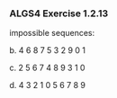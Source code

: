 ### ALGS4 Exercise 1.2.13

impossible sequences:

b. 4 6 8 7 5 3 2 9 0 1 

c. 2 5 6 7 4 8 9 3 1 0

d. 4 3 2 1 0 5 6 7 8 9